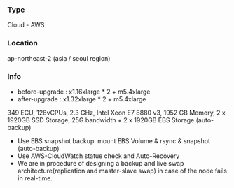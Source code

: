 ### Type
Cloud - AWS

### Location
ap-northeast-2 (asia / seoul region)

### Info
+ before\-upgrade : x1.16xlarge \* 2 \+ m5.4xlarge
+ after\-upgrade : x1.32xlarge \* 2 \+ m5.4xlarge

349 ECU, 128vCPUs, 2.3 GHz, Intel Xeon E7 8880 v3, 1952 GB Memory, 2 x 1920GB SSD Storage, 25G bandwidth + 2 x 1920GB EBS Storage (auto-backup)

+ Use EBS snapshot backup. mount EBS Volume & rsync & snapshot (auto-backup)
+ Use AWS-CloudWatch statue check and Auto-Recovery
+ We are in procedure of designing a backup and live swap architecture(replication and master-slave swap) in case of the node fails in real-time.
